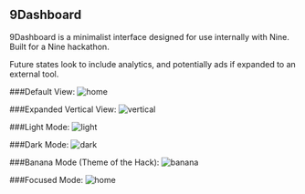 ## 9Dashboard

9Dashboard is a minimalist interface designed for use internally with Nine. Built for a Nine hackathon.

Future states look to include analytics, and potentially ads if expanded to an external tool.

###Default View:
![home](https://i.imgur.com/96uPODX.png)

###Expanded Vertical View:
![vertical](https://i.imgur.com/u6GdSUv.png)

###Light Mode:
![light](https://i.imgur.com/XrTsZ7l.png)

###Dark Mode:
![dark](https://i.imgur.com/zUIXdMT.png)

###Banana Mode (Theme of the Hack):
![banana](https://i.imgur.com/4i39PEg.png)

###Focused Mode:
![home](https://i.imgur.com/xKF66az.png)
